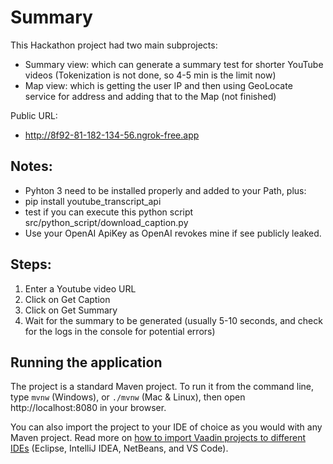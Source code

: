 # Summary

This Hackathon project had two main subprojects:
- Summary view: which can generate a summary test for shorter YouTube videos (Tokenization is not done, so 4-5 min is the limit now)
- Map view: which is getting the user IP and then using GeoLocate service for address and adding that to the Map (not finished)

Public URL:
- http://8f92-81-182-134-56.ngrok-free.app

## Notes:
- Pyhton 3 need to be installed properly and added to your Path, plus:
- pip install youtube_transcript_api
- test if you can execute this python script src/python_script/download_caption.py
- Use your OpenAI ApiKey as OpenAI revokes mine if see publicly leaked.

## Steps:
1. Enter a Youtube video URL
2. Click on Get Caption
3. Click on Get Summary
4. Wait for the summary to be generated (usually 5-10 seconds, and check for the logs in the console for potential errors)


## Running the application

The project is a standard Maven project. To run it from the command line,
type `mvnw` (Windows), or `./mvnw` (Mac & Linux), then open
http://localhost:8080 in your browser.

You can also import the project to your IDE of choice as you would with any
Maven project. Read more on [how to import Vaadin projects to different IDEs](https://vaadin.com/docs/latest/guide/step-by-step/importing) (Eclipse, IntelliJ IDEA, NetBeans, and VS Code).
